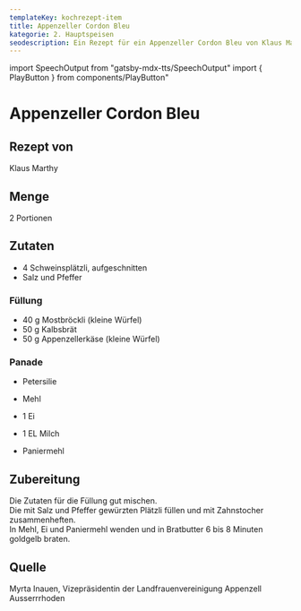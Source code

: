 ```yaml
---
templateKey: kochrezept-item
title: Appenzeller Cordon Bleu
kategorie: 2. Hauptspeisen
seodescription: Ein Rezept für ein Appenzeller Cordon Bleu von Klaus Marthy.
---
```

import SpeechOutput from "gatsby-mdx-tts/SpeechOutput"
import { PlayButton } from components/PlayButton"

<SpeechOutput id="kochrezept-klaus-marthy-appenzeller-cordon-bleu" customPlayButton={PlayButton}>

# Appenzeller Cordon Bleu

## Rezept von

Klaus Marthy

## Menge

2 Portionen

## Zutaten
 
* 4 Schweinsplätzli, aufgeschnitten  
* Salz und Pfeffer  

### Füllung

* 40 g Mostbröckli (kleine Würfel) 
* 50 g Kalbsbrät 
* 50 g Appenzellerkäse (kleine Würfel) 

### Panade 

* Petersilie  
* Mehl  
* 1 Ei  
* 1 EL Milch  

* Paniermehl 

## Zubereitung

Die Zutaten für die Füllung gut mischen.  
Die mit Salz und Pfeffer gewürzten Plätzli füllen und mit Zahnstocher zusammenheften.   
In Mehl, Ei und Paniermehl wenden und in Bratbutter 6 bis 8 Minuten goldgelb braten. 

## Quelle

Myrta Inauen, Vizepräsidentin der Landfrauenvereinigung Appenzell Ausserrrhoden

</SpeechOutput>